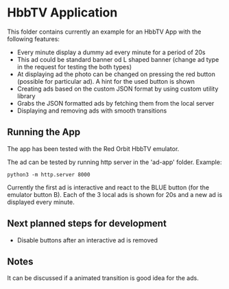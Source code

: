 # HbbTV Application
This folder contains currently an example for an HbbTV App with the following features:
* Every minute display a dummy ad every minute for a period of 20s 
* This ad could be standard banner od L shaped banner (change ad type in the request for testing the both types)
* At displaying ad the photo can be changed on pressing the red button (possible for particular ad). A hint for the used button is shown
* Creating ads based on the custom JSON format by using custom utility library
* Grabs the JSON formatted ads by fetching them from the local server
* Displaying and removing ads with smooth transitions


## Running the App
The app has been tested with the Red Orbit HbbTV emulator.

The ad can be tested by running http server in the 'ad-app' folder.
Example:
``` 
python3 -m http.server 8000
```

Currently the first ad is interactive and react to the BLUE button (for the emulator button B).
Each of the 3 local ads is shown for 20s and a new ad is displayed every minute.

## Next planned steps for development
* Disable buttons after an interactive ad is removed

## Notes
It can be discussed if a animated transition is good idea for the ads.

